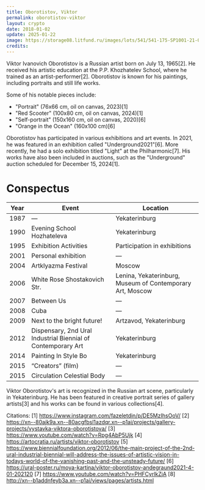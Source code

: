 ```yaml
---
title: Oborotistov, Viktor
permalink: oborotistov-viktor
layout: crypto
date: 2018-01-02
update: 2025-01-22
image: https://storage08.litfund.ru/images/lots/541/541-175-SP1001-21-Oborotistov-Viktor_Zelenij-futbol_2013-1.jpg
credits:
---
```


Viktor Ivanovich Oborotistov is a Russian artist born on July 13, 1965[2]. He received his artistic education at the P.P. Khozhatelev School, where he trained as an artist-performer[2]. Oborotistov is known for his paintings, including portraits and still life works.

Some of his notable pieces include:

- "Portrait" (76x66 cm, oil on canvas, 2023)[1]
- "Red Scooter" (100x80 cm, oil on canvas, 2024)[1]
- "Self-portrait" (150x160 cm, oil on canvas, 2020)[6]
- "Orange in the Ocean" (160x100 cm)[6]

Oborotistov has participated in various exhibitions and art events. In 2021, he was featured in an exhibition called "Underground2021"[6]. More recently, he had a solo exhibition titled "Light" at the Philharmonic[7]. His works have also been included in auctions, such as the "Underground" auction scheduled for December 15, 2024[1].

# Conspectus

| Year  | Event | Location |
|-------|------------------------------|-----------------------------|
| 1987  | — | Yekaterinburg |
| 1990  | Evening School Hozhateleva | Yekaterinburg |
| 1995  | Exhibition Activities | Participation in exhibitions |
| 2001  | Personal exhibition | — |
| 2004  | Artklyazma Festival | Moscow |
| 2006  | White Rose Shostakovich Str. | Lenina, Yekaterinburg, Museum of Contemporary Art, Moscow |
| 2007  | Between Us | — |
| 2008  | Cuba | — |
| 2009  | Next to the bright future! | Artzavod, Yekaterinburg |
| 2012  | Dispensary, 2nd Ural Industrial Biennial of Contemporary Art | Yekaterinburg |
| 2014  | Painting In Style Bo | Yekaterinburg |
| 2015  | “Creators” (film) | — |
| 2015  | Circulation Celestial Body | — |

Viktor Oborotistov's art is recognized in the Russian art scene, particularly in Yekaterinburg. He has been featured in creative portrait series of gallery artists[3] and his works can be found in various collections[4].

Citations:
[1] https://www.instagram.com/fazeletdin/p/DE5MzIhsOoV/
[2] https://xn--80ajk9a.xn--80acgfbsl1azdqr.xn--p1ai/projects/gallery-projects/vystavka-viktora-oborotistova/
[3] https://www.youtube.com/watch?v=Rpg4AbP5Ujk
[4] https://artocratia.ru/artists/viktor-oborotistov
[5] https://www.biennialfoundation.org/2012/06/the-main-project-of-the-2nd-ural-industrial-biennial-will-address-the-issues-of-artistic-vision-in-todays-world-of-the-vanishing-past-and-the-unsteady-future/
[6] https://ural-poster.ru/moya-kartina/viktor-oborotistov-andegraund2021-4-01-202120
[7] https://www.youtube.com/watch?v=PHFCyrlkZjA
[8] http://xn--b1addnfeyb3a.xn--p1ai/views/pages/artists.html
